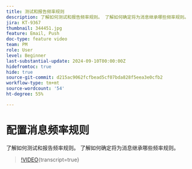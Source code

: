 ```yaml
---
title: 测试和报告频率规则
description: 了解如何测试和报告频率规则。 了解如何确定将为消息继承哪些频率规则。
jira: KT-9367
thumbnail: 344451.jpg
feature: Email, Push
doc-type: feature video
team: PM
role: User
level: Beginner
last-substantial-update: 2024-09-10T00:00:00Z
hidefromtoc: true
hide: true
source-git-commit: d215ac9062fcfbead5cf07bda828f5eea3e0cfb2
workflow-type: tm+mt
source-wordcount: '54'
ht-degree: 55%

---
```


# 配置消息频率规则

了解如何测试和报告频率规则。 了解如何确定将为消息继承哪些频率规则。

>[!VIDEO](https://video.tv.adobe.com/v/344451?quality=12&learn=on){transcript=true}
